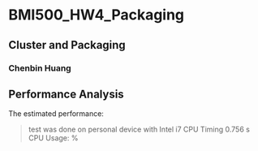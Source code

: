 # BMI500_HW4_Packaging

## Cluster and Packaging

### Chenbin Huang

## Performance Analysis
The estimated performance:
> test was done on personal device with Intel i7 CPU
Timing 0.756 s
CPU Usage: %